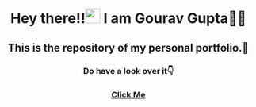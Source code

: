 <h1 align="center">Hey there!!<img src="https://github.com/TheDudeThatCode/TheDudeThatCode/blob/master/Assets/Hi.gif" width="30px"> I am Gourav Gupta🙋‍♂️</h1>
<h2 align="center">This is the repository of my personal portfolio.📃</h2>
<h3 align="center">Do have a look over it👇</h3>
<h3 align="center"><a href="https://gouravgupta02.github.io/portfolio/">Click Me</a></h3>